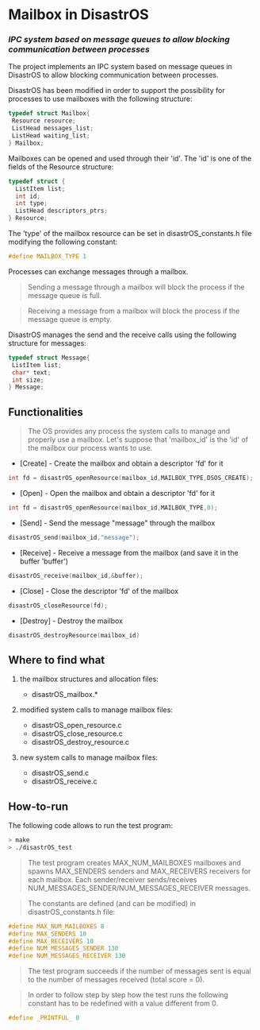 # Mailbox in DisastrOS

### _IPC system based on message queues to allow blocking communication between processes_ ###


The project implements an IPC system based on message queues in DisastrOS to allow blocking communication between processes.

DisastrOS has been modified in order to support the possibility for processes to use mailboxes with the following structure:

```c
typedef struct Mailbox{
 Resource resource;
 ListHead messages_list;
 ListHead waiting_list;
} Mailbox;
```
Mailboxes can be opened and used through their 'id'. The 'id' is one of the fields of the Resource structure:

``` c
typedef struct {
  ListItem list;
  int id;
  int type;
  ListHead descriptors_ptrs;
} Resource;
```

The 'type' of the mailbox resource can be set in disastrOS_constants.h file modifying the following constant:
```c
#define MAILBOX_TYPE 1
```


Processes can exchange messages through a mailbox.
> Sending a message through a mailbox will block the process if the message queue is full.

> Receiving a message from a mailbox will block the process if the message queue is empty.

DisastrOS manages the send and the receive calls using the following structure for messages:

```c
typedef struct Message{
 ListItem list;
 char* text;
 int size;
} Message;
```


## Functionalities

> The OS provides any process the system calls to manage and properly use a mailbox. Let's suppose that 'mailbox_id' is the 'id' of the mailbox our process wants to use.

- [Create] - Create the mailbox and obtain a descriptor 'fd' for it
```c
int fd = disastrOS_openResource(mailbox_id,MAILBOX_TYPE,DSOS_CREATE);
```
- [Open] - Open the mailbox and obtain a descriptor 'fd' for it
```c
int fd = disastrOS_openResource(mailbox_id,MAILBOX_TYPE,0);
```
- [Send] - Send the message "message" through the mailbox
```c
disastrOS_send(mailbox_id,"message");
```
- [Receive] - Receive a message from the mailbox (and save it in the buffer 'buffer')
```c
disastrOS_receive(mailbox_id,&buffer);
```
- [Close] - Close the descriptor 'fd' of the mailbox
```c
disastrOS_closeResource(fd);
```
- [Destroy] - Destroy the mailbox
```c
disastrOS_destroyResource(mailbox_id)
```

## Where to find what ##

1. the mailbox structures and allocation files: 
   - disastrOS_mailbox.*

2. modified system calls to manage mailbox files:
   - disastrOS_open_resource.c
   - disastrOS_close_resource.c
   - disastrOS_destroy_resource.c

3. new system calls to manage mailbox files:
   - disastrOS_send.c
   - disastrOS_receive.c


## How-to-run

The following code allows to run the test program:

```sh
> make
> ./disastrOS_test
```

> The test program creates MAX_NUM_MAILBOXES mailboxes and spawns MAX_SENDERS senders and MAX_RECEIVERS receivers for each mailbox. Each sender/receiver sends/receives NUM_MESSAGES_SENDER/NUM_MESSAGES_RECEIVER messages.

> The constants are defined (and can be modified) in disastrOS_constants.h file:
```c
#define MAX_NUM_MAILBOXES 8
#define MAX_SENDERS 10
#define MAX_RECEIVERS 10
#define NUM_MESSAGES_SENDER 130
#define NUM_MESSAGES_RECEIVER 130
```

> The test program succeeds if the number of messages sent is equal to the number of messages received (total score = 0).

>In order to follow step by step how the test runs the following constant has to be redefined with a value different from 0.
```c
#define _PRINTFUL_ 0
```
